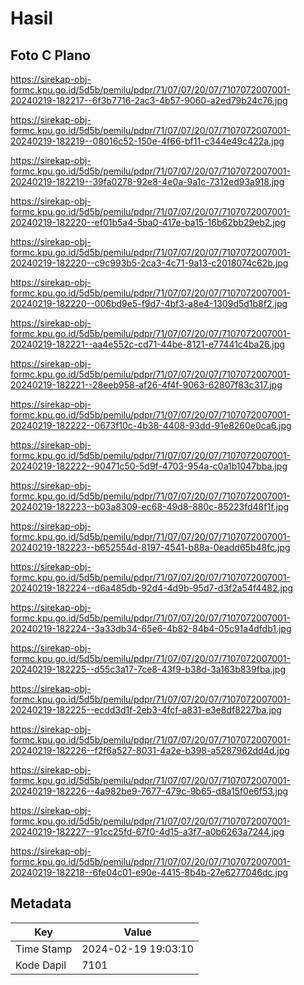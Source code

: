 # Hasil

## Foto C Plano

https://sirekap-obj-formc.kpu.go.id/5d5b/pemilu/pdpr/71/07/07/20/07/7107072007001-20240219-182217--6f3b7716-2ac3-4b57-9060-a2ed79b24c76.jpg

https://sirekap-obj-formc.kpu.go.id/5d5b/pemilu/pdpr/71/07/07/20/07/7107072007001-20240219-182219--08016c52-150e-4f66-bf11-c344e49c422a.jpg

https://sirekap-obj-formc.kpu.go.id/5d5b/pemilu/pdpr/71/07/07/20/07/7107072007001-20240219-182219--39fa0278-92e8-4e0a-9a1c-7312ed93a918.jpg

https://sirekap-obj-formc.kpu.go.id/5d5b/pemilu/pdpr/71/07/07/20/07/7107072007001-20240219-182220--ef01b5a4-5ba0-417e-ba15-16b62bb29eb2.jpg

https://sirekap-obj-formc.kpu.go.id/5d5b/pemilu/pdpr/71/07/07/20/07/7107072007001-20240219-182220--c9c993b5-2ca3-4c71-9a13-c2018074c62b.jpg

https://sirekap-obj-formc.kpu.go.id/5d5b/pemilu/pdpr/71/07/07/20/07/7107072007001-20240219-182220--006bd9e5-f9d7-4bf3-a8e4-1309d5d1b8f2.jpg

https://sirekap-obj-formc.kpu.go.id/5d5b/pemilu/pdpr/71/07/07/20/07/7107072007001-20240219-182221--aa4e552c-cd71-44be-8121-e77441c4ba26.jpg

https://sirekap-obj-formc.kpu.go.id/5d5b/pemilu/pdpr/71/07/07/20/07/7107072007001-20240219-182221--28eeb958-af26-4f4f-9063-62807f83c317.jpg

https://sirekap-obj-formc.kpu.go.id/5d5b/pemilu/pdpr/71/07/07/20/07/7107072007001-20240219-182222--0673f10c-4b38-4408-93dd-91e8260e0ca6.jpg

https://sirekap-obj-formc.kpu.go.id/5d5b/pemilu/pdpr/71/07/07/20/07/7107072007001-20240219-182222--90471c50-5d9f-4703-954a-c0a1b1047bba.jpg

https://sirekap-obj-formc.kpu.go.id/5d5b/pemilu/pdpr/71/07/07/20/07/7107072007001-20240219-182223--b03a8309-ec68-49d8-880c-85223fd48f1f.jpg

https://sirekap-obj-formc.kpu.go.id/5d5b/pemilu/pdpr/71/07/07/20/07/7107072007001-20240219-182223--b652554d-8197-4541-b88a-0eadd65b48fc.jpg

https://sirekap-obj-formc.kpu.go.id/5d5b/pemilu/pdpr/71/07/07/20/07/7107072007001-20240219-182224--d6a485db-92d4-4d9b-95d7-d3f2a54f4482.jpg

https://sirekap-obj-formc.kpu.go.id/5d5b/pemilu/pdpr/71/07/07/20/07/7107072007001-20240219-182224--3a33db34-65e6-4b82-84b4-05c91a4dfdb1.jpg

https://sirekap-obj-formc.kpu.go.id/5d5b/pemilu/pdpr/71/07/07/20/07/7107072007001-20240219-182225--d55c3a17-7ce8-43f9-b38d-3a163b839fba.jpg

https://sirekap-obj-formc.kpu.go.id/5d5b/pemilu/pdpr/71/07/07/20/07/7107072007001-20240219-182225--ecdd3d1f-2eb3-4fcf-a831-e3e8df8227ba.jpg

https://sirekap-obj-formc.kpu.go.id/5d5b/pemilu/pdpr/71/07/07/20/07/7107072007001-20240219-182226--f2f6a527-8031-4a2e-b398-a5287962dd4d.jpg

https://sirekap-obj-formc.kpu.go.id/5d5b/pemilu/pdpr/71/07/07/20/07/7107072007001-20240219-182226--4a982be9-7677-479c-9b65-d8a15f0e6f53.jpg

https://sirekap-obj-formc.kpu.go.id/5d5b/pemilu/pdpr/71/07/07/20/07/7107072007001-20240219-182227--91cc25fd-67f0-4d15-a3f7-a0b6263a7244.jpg

https://sirekap-obj-formc.kpu.go.id/5d5b/pemilu/pdpr/71/07/07/20/07/7107072007001-20240219-182218--6fe04c01-e90e-4415-8b4b-27e6277046dc.jpg


## Metadata

| Key        | Value               |
| ---------- | ------------------- |
| Time Stamp | 2024-02-19 19:03:10 |
| Kode Dapil | 7101                |




